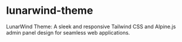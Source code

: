 # lunarwind-theme
LunarWind Theme: A sleek and responsive Tailwind CSS and Alpine.js admin panel design for seamless web applications.
